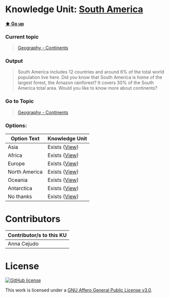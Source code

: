 # Knowledge Unit: [South America](../../knowledge_units/geography-continents/south-america.md)

#### [:arrow_up: Go up](../../topics/geography-continents.md)
### Current topic
> [Geography - Continents](../../topics/geography-continents.md)
### Output
> South America includes 12 countries and around 6% of the total world population live here. Did you know that South America is home of the largest forest, the Amazon rainforest? It covers 30% of the South America total area. Would you like to know more about continents?
### Go to Topic
> [Geography - Continents](../../topics/geography-continents.md)

### Options: 

| Option Text | Knowledge Unit |
| - | - |  
| Asia  |  Exists ([View](../../knowledge_units/geography-continents/asia.md))  |  
| Africa  |  Exists ([View](../../knowledge_units/geography-continents/africa.md))  |  
| Europe  |  Exists ([View](../../knowledge_units/geography-continents/europe.md))  |  
| North America  |  Exists ([View](../../knowledge_units/geography-continents/north-america.md))  |  
| Oceania  |  Exists ([View](../../knowledge_units/geography-continents/oceania.md))  |  
| Antarctica  |  Exists ([View](../../knowledge_units/geography-continents/antarctica.md))  |  
| No thanks  |  Exists ([View](../../knowledge_units/geography-continents/no-thanks.md))  | 

# Contributors

| Contributor/s to this KU |
| - | 
| Anna Cejudo |

# License
[![GitHub license](https://img.shields.io/github/license/inbrainz/cerebro)](https://github.com/inbrainz/cerebro/blob/master/LICENSE)

This work is licensed under a [GNU Affero General Public License v3.0](https://www.gnu.org/licenses/agpl-3.0.txt).